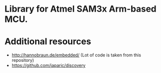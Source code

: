 # Library for Atmel SAM3x Arm-based MCU. 


# Additional resources

  * http://hannobraun.de/embedded/ (Lot of code is taken from this repository)
  * https://github.com/japaric/discovery
